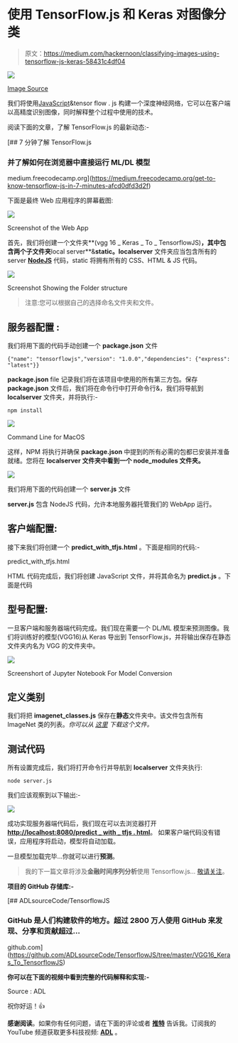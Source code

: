 # 使用 TensorFlow.js 和 Keras 对图像分类

> 原文：<https://medium.com/hackernoon/classifying-images-using-tensorflow-js-keras-58431c4df04>

![](img/1b6267621b33325c44ca84e6a648fb4d.png)

[Image Source](http://www.fictiontofact.com/files/media/43803/neuralnet.gif)

我们将使用[JavaScript](https://hackernoon.com/tagged/javascript)&tensor flow . js 构建一个深度神经网络，它可以在客户端以高精度识别图像，同时解释整个过程中使用的技术。

阅读下面的文章，了解 TensorFlow.js 的最新动态:-

[](https://medium.freecodecamp.org/get-to-know-tensorflow-js-in-7-minutes-afcd0dfd3d2f) [## 7 分钟了解 TensorFlow.js

### 并了解如何在浏览器中直接运行 ML/DL 模型

medium.freecodecamp.org](https://medium.freecodecamp.org/get-to-know-tensorflow-js-in-7-minutes-afcd0dfd3d2f) 

下面是最终 Web 应用程序的屏幕截图:

![](img/4903f59a446f602cc9795f7ab1da0ad6.png)

Screenshot of the Web App

首先，我们将创建一个文件夹**(vgg 16 _ Keras _ To _ TensorflowJS)**，其中包含两个子文件夹**local server**&**static。localserver** 文件夹应当包含所有的 server [**NodeJS**](https://hackernoon.com/tagged/nodejs) 代码，static 将拥有所有的 CSS、HTML & JS 代码。

![](img/1efbcd1d58dedad09f433e4823e4ea76.png)

Screenshot Showing the Folder structure

> 注意:您可以根据自己的选择命名文件夹和文件。

## **服务器**配置 **:**

我们将用下面的代码手动创建一个 **package.json** 文件

```
{"name": "tensorflowjs","version": "1.0.0","dependencies": {"express": "latest"}}
```

**package.json** file 记录我们将在该项目中使用的所有第三方包。保存 **package.json** 文件后，我们将在命令行中打开命令行&，我们将导航到 **localserver** 文件夹，并将执行:-

```
npm install
```

![](img/fc99009bc8c2c5f53a543d5505ae4405.png)

Command Line for MacOS

这样，NPM 将执行并确保 **package.json** 中提到的所有必需的包都已安装并准备就绪。您将在 **localserver 文件夹中看到一个 **node_modules** 文件夹。**

![](img/583f045573885bb9233972cd41a24ca3.png)

我们将用下面的代码创建一个 **server.js** 文件

**server.js** 包含 NodeJS 代码，允许本地服务器托管我们的 WebApp 运行。

## 客户端配置:

接下来我们将创建一个 **predict_with_tfjs.html** 。下面是相同的代码:-

predict_with_tfjs.html

HTML 代码完成后，我们将创建 JavaScript 文件，并将其命名为 **predict.js** 。下面是代码

## 型号配置:

一旦客户端和服务器端代码完成。我们现在需要一个 DL/ML 模型来预测图像。我们将训练好的模型(VGG16)从 Keras 导出到 TensorFlow.js，并将输出保存在静态文件夹内名为 VGG 的文件夹中。

![](img/98bcae4efe063247bc3dbffd4d50afde.png)

Screenshort of Jupyter Notebook For Model Conversion

## 定义类别

我们将把 **imagenet_classes.js** 保存在**静态**文件夹中。该文件包含所有 ImageNet 类的列表。*你可以从* [*这里*](https://github.com/ADLsourceCode/TensorflowJS/blob/master/VGG16_Keras_To_TensorflowJS/static/imagenet_classes.js) *下载这个文件。*

## 测试代码

所有设置完成后，我们将打开命令行并导航到 **localserver** 文件夹执行:

```
node server.js
```

我们应该观察到以下输出:-

![](img/1c1c6ef3db3c9cd372b2d8d6dedda447.png)

成功实现服务器端代码后，我们现在可以去浏览器打开[**http://localhost:8080/predict _ with _ tfjs . html**](http://localhost:8080/predict_with_tfjs.html)。
如果客户端代码没有错误，应用程序将启动，模型将自动加载。

一旦模型加载完毕…你就可以进行**预测**。

> 我的下一篇文章将涉及**金融时间序列分析**使用 Tensorflow.js… [敬请关注](https://goo.gl/u72j6u)。

**项目的 GitHub 存储库:-**

[](https://github.com/ADLsourceCode/TensorflowJS/tree/master/VGG16_Keras_To_TensorflowJS) [## ADLsourceCode/TensorflowJS

### GitHub 是人们构建软件的地方。超过 2800 万人使用 GitHub 来发现、分享和贡献超过…

github.com](https://github.com/ADLsourceCode/TensorflowJS/tree/master/VGG16_Keras_To_TensorflowJS) 

**你可以在下面的视频中看到完整的代码解释和实现:-**

Source : ADL

祝你好运！👍

**感谢阅读**。如果你有任何问题，请在下面的评论或者 [**推特**](https://twitter.com/I_AM_ADL) 告诉我。订阅我的 YouTube 频道获取更多科技视频: [**ADL**](https://goo.gl/u72j6u) 。